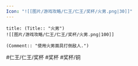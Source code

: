 ```yaml
---
Icon: "![[图片/游戏攻略/仁王/仁王/奖杯/火男.png|30]]"
---
```

```ad-common-bronze-trophy
title: (Title:: "火男")
![[图片/游戏攻略/仁王/仁王/奖杯/火男.png|100]]

(Comment:: "使用火男面具打倒敌人.")
```

#仁王/仁王/奖杯 #奖杯 #奖杯/铜
